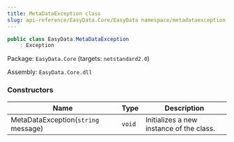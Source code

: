 ```yaml
---
title: MetaDataException class
slug: api-reference/EasyData.Core/EasyData namespace/metadataexception-class
---
```



```csharp
public class EasyData.MetaDataException
    : Exception

```
Package: `EasyData.Core` (targets: `netstandard2.0`)

Assembly: `EasyData.Core.dll`

### Constructors

| Name | Type | Description | 
| --- | --- | --- | 
| MetaDataException(`string` message) | `void` | Initializes a new instance of the <see cref="!:Error" /> class. |